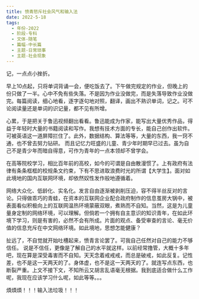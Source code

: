 ```yaml
---
title: 愤青怒斥社会风气和输入法
date: 2022-5-18
tags:
  - 年份-2022
  - 阶段-专科
  - 文体-随笔
  - 篇幅-中长篇
  - 主题-日常琐事
  - 主题-社会现象
---
```


记，一点点小挫折。

早上10点起，只将单词背诵一会，便吃饭去了。下午做完规定的作业，但晚上的份只做了一半。心中不免有些失落。不是因为作业没做完，而是失落导致作业没做完。每篇阅读，细心地看，逐字逐句地对照，翻译，画出不熟识单词，记之。可不论阅读量还是单词的识记量，都不见有所增。

心累，于是把关于鲁迅视频翻出看看。鲁迅能成为作家，能写出大量优秀作品，得益于年轻时大量的书籍阅读和写作。我想有技术方面的专长，能自己创作出软件。可被英语这一道屏障拦住了。此外，数据结构、算法等等，大量的东西，我一窍不通，也不曾去努力钻研。
而且记忆力旺盛的儿童、青少年时期早已过去。虽为自己不是青少年而暗自得意，可作为青年的一点本领却不曾学会。

在高等院校学习，相比百年前的高校，如今的可谓是自由散漫惯了。上有政府有法律有条条框框的校规条文约束，下有不思进取浪费时光的所谓【大学生】。面对如此境地的国内互联网环境，却依然奴性发作般地遵循着。

网络大众化、低龄化、实名化。发言自由逐渐被剥削压迫，容不得半丝反对的言论。只得做乖巧的青蛙，在资本的互联网企业配合政府制作的信息茧房大锅中，被表面看似积极向上的互联网温热环境蒙蔽双眼，煮熟而不自知。当然，这是为儿童量身定制的网络环境，可以理解。但倘若一个拥有自主意识的知识青年，在如此环境下学习，则是有害的，必然不会有所成。片面的观点、备受审查的言论、毫无价值的信息充斥在中文网络环境。如此境地，思想怎能健康？

扯远了，不自觉就开始吐槽起来，愤青言论罢了。可我自己任然对自己的能力不够信任。
说是不信任，更像是了解自己的水平就这样。以前经常撸管，大概十多年吧，现在算是深受毒害而不自知。天天念着戒戒戒，而总是破戒，如此反复。记性差，也不是这一天两天的了。身体虚，也不是这一天两天的了。就连写点东西，也断裂严重。上文不接下文，不知所云又胡言乱语毫无根据。我到底适合做什么工作呢，我现在应该学习什么呢，如此等等。。。

煩煩煩！！！输入法垃圾！！！
